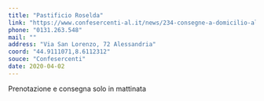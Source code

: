 ```yaml
---
title: "Pastificio Roselda"
link: "https://www.confesercenti-al.it/news/234-consegne-a-domicilio-alessandria-lista-aggiornata-al-26-marzo.html"
phone: "0131.263.548"
mail: ""
address: "Via San Lorenzo, 72 Alessandria"
coord: "44.9111071,8.6112312"
souce: "Confesercenti"
date: 2020-04-02
---
```


Prenotazione e consegna solo in mattinata
